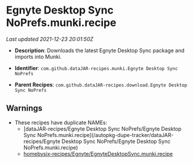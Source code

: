 # Egnyte Desktop Sync NoPrefs.munki.recipe

_Last updated 2021-12-23 20:01:50Z_

- **Description**: Downloads the latest Egnyte Desktop Sync package and imports into Munki.

- **Identifier**: `com.github.dataJAR-recipes.munki.Egnyte Desktop Sync NoPrefs`

- **Parent Recipes**: `com.github.dataJAR-recipes.download.Egnyte Desktop Sync NoPrefs`


## Warnings

- These recipes have duplicate NAMEs:
    - [dataJAR-recipes/Egnyte Desktop Sync NoPrefs/Egnyte Desktop Sync NoPrefs.munki.recipe](/autopkg-dupe-tracker/dataJAR-recipes/Egnyte Desktop Sync NoPrefs/Egnyte Desktop Sync NoPrefs.munki.recipe)
    - [homebysix-recipes/Egnyte/EgnyteDesktopSync.munki.recipe](/autopkg-dupe-tracker/homebysix-recipes/Egnyte/EgnyteDesktopSync.munki.recipe)